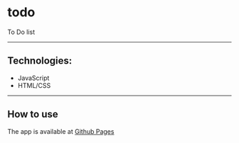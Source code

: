 # todo
To Do list
___________________________
## Technologies: 
- JavaScript
- HTML/CSS 
___________________________
## How to use
The app is available at [Github Pages](https://n817.github.io/todo/)